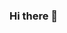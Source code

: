 ### Hi there 👋

<!--
**InakiLozano01/InakiLozano01** is a ✨ _special_ ✨ repository because its `README.md` (this file) appears on your GitHub profile.

Here are some ideas to get you started:

- 🔭 I’m currently working on Tribunal de Cuentas de la Provincia de Tucumán - IT Department and a Startup Project
- 🌱 I’m currently learning:
    -Java and Spring REST APIs 
    -HTML, CSS, Bootstrap 5, Javascript, Node.js 
    -PHP 8, Codeigniter 4 and Apache2 
    -MySQL and PosgreSQL 
    -Ubuntu Server, Ubuntu, Windows 
    -Virtualization and Containers with Docker 
    -Cloud Development and Deploy in Google Cloud
    -Pipelines and CI/CD
- 💬 Ask me about anything
- 📫 How to reach me: kakitolozano@gmail.com
- 😄 Pronouns: he/him
- ⚡ Fun fact: My name is untypable in english :/
-->

